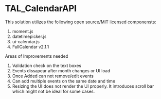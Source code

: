 # TAL_CalendarAPI
This solution utilizes the following open source/MIT licensed componensts:
1. moment.js
2. datetimepicker.js
3. ui-calendar.js
4. FullCalendar v2.1.1

Areas of Improvements needed
1. Validation check on the text boxes
2. Events dissapear after month changes or UI load
3. Once Added can not remove/edit events
4. Can add multiple events on the same date and time
5. Resizing the UI does not render the UI properly. It introduces scroll bar which might not be ideal for some cases.
